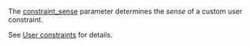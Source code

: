 The [constraint\_sense](@ref) parameter determines the *sense* of a custom user constraint.

See [User constraints](@ref) for details.

